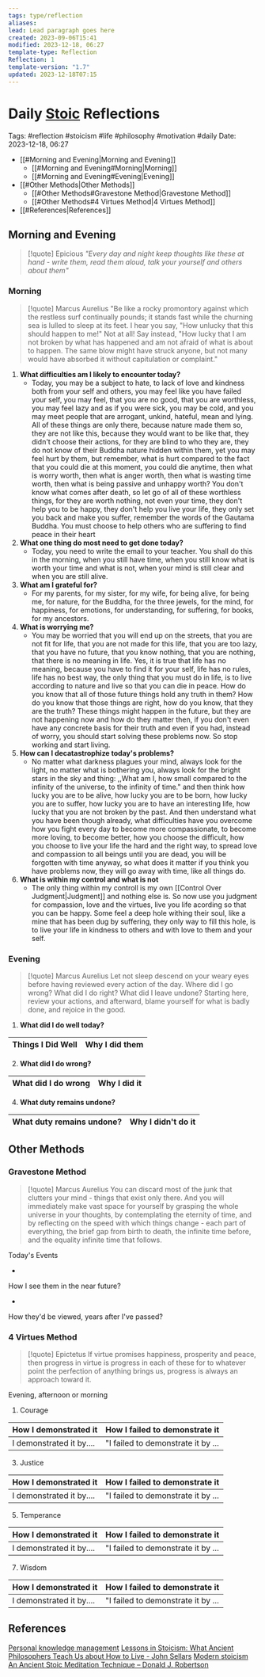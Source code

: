 ```yaml
---
tags: type/reflection
aliases: 
lead: Lead paragraph goes here
created: 2023-09-06T15:41
modified: 2023-12-18, 06:27
template-type: Reflection
Reflection: 1
template-version: "1.7"
updated: 2023-12-18T07:15
---
```



# Daily [Stoic](../SLIP-BOX/Stoicism.md) Reflections

Tags:  #reflection #stoicism #life #philosophy #motivation #daily 
Date: 2023-12-18, 06:27

- [[#Morning and Evening|Morning and Evening]]
	- [[#Morning and Evening#Morning|Morning]]
	- [[#Morning and Evening#Evening|Evening]]
- [[#Other Methods|Other Methods]]
	- [[#Other Methods#Gravestone Method|Gravestone Method]]
	- [[#Other Methods#4 Virtues Method|4 Virtues Method]]
- [[#References|References]]


## Morning and Evening

> [!quote] Epicious 
> _"Every day and night keep thoughts like these at hand - write them, read them aloud, talk your yourself and others about them"_

### Morning

> [!quote] Marcus Aurelius
> "Be like a rocky promontory against which the restless surf continually pounds; it stands fast while the churning sea is lulled to sleep at its feet. I hear you say, "How unlucky that this should happen to me!" Not at all! Say instead, "How lucky that I am not broken by what has happened and am not afraid of what is about to happen. The same blow might have struck anyone, but not many would have absorbed it without capitulation or complaint."

1. **What difficulties am I likely to encounter today?**
	- Today, you may be a subject to hate, to lack of love and kindness both from your self and others, you may feel like you have failed your self, you may feel, that you are no good, that you are worthless, you may feel lazy and as if you were sick, you may be cold, and you may meet people that are arrogant, unkind, hateful, mean and lying. All of these things are only there, because nature made them so, they are not like this, because they would want to be like that, they didn't choose their actions, for they are blind to who they are, they do not know of their Buddha nature hidden within them, yet you may feel hurt by them, but remember, what is hurt compared to the fact that you could die at this moment, you could die anytime, then what is worry worth, then what is anger worth, then what is wasting time worth, then what is being passive and unhappy worth? You don't know what comes after death, so let go of all of these worthless things, for they are worth nothing, not even your time, they don't help you to be happy, they don't help you live your life, they only set you back and make you suffer, remember the words of the Gautama Buddha. You must choose to help others who are suffering to find peace in their heart
2. **What one thing do most need to get done today?**
	- Today, you need to write the email to your teacher. You shall do this in the morning, when you still have time, when you still know what is worth your time and what is not, when your mind is still clear and when you are still alive.  
1. **What am I grateful for?**
	- For my parents, for my sister, for my wife, for being alive, for being me, for nature, for the Buddha, for the three jewels, for the mind, for happiness, for emotions, for understanding, for suffering, for books, for my ancestors. 
2. **What is worrying me?**
	- You may be worried that you will end up on the streets, that you are not fit for life, that you are not made for this life, that you are too lazy, that you have no future, that you know nothing, that you are nothing, that there is no meaning in life. Yes, it is true that life has no meaning, because you have to find it for your self, life has no rules, life has no best way, the only thing that you must do in life, is to live according to nature and live so that you can die in peace. How do you know that all of those future things hold any truth in them? How do you know that those things are right, how do you know, that they are the truth? These things might happen in the future, but they are not happening now and how do they matter then, if you don't even have any concrete basis for their truth and even if you had, instead of worry, you should start solving these problems now. So stop working and start living. 
3. **How can I decatastrophize today's problems?**
	- No matter what darkness plagues your mind, always look for the light, no matter what is bothering you, always look for the bright stars in the sky and thing: ,,What am I, how small compared to the infinity of the universe, to the infinity of time." and then think how lucky you are to be alive, how lucky you are to be born, how lucky you are to suffer, how lucky you are to have an interesting life, how lucky that you are not broken by the past. And then understand what you have been though already, what difficulties have you overcome how you fight every day to become more compassionate, to become more loving, to become better, how you choose the difficult, how you choose to live your life the hard and the right way, to spread love and compassion to all beings until you are dead, you will be forgotten with time anyway, so what does it matter if you think you have problems now, they will go away with time, like all things do.  
4. **What is within my control and what is not**
	- The only thing within my controll is my own [[Control Over Judgment|Judgment]] and nothing else is. So now use you judgment for compassion, love and the virtues, live you life acording so that you can be happy. Some feel a deep hole withing their soul, like a mine that has been dug by suffering, they only way to fill this hole, is to live your life in kindness to others and with love to them and your self.

### Evening

> [!quote] Marcus Aurelius
> Let not sleep descend on your weary eyes before having reviewed every action of the day. Where did I go wrong? What did I do right? What did I leave undone? Starting here, review your actions, and afterward, blame yourself for what is badly done, and rejoice in the good.

1. **What did I do well today?**

| Things I Did Well | Why I did them |
| ------------------- | ---------------- |

2. **What did I do wrong?**

| What did I do wrong | Why I did it |
| ------------------- | ---------------- |

4. **What duty remains undone?**

| What duty remains undone? | Why I didn't do it |
| ------------------- | ---------------- |

## Other Methods

### Gravestone Method

> [!quote] Marcus Aurelius
> You can discard most of the junk that clutters your mind - things that exist only there. And you will immediately make vast space for yourself by grasping the whole universe in your thoughts, by contemplating the eternity of time, and by reflecting on the speed with which things change - each part of everything, the brief gap from birth to death, the infinite time before, and the equality infinite time that follows. 

Today's Events 

-

How I see them in the near future? 

-

How they'd be viewed, years after I've passed?

### 4 Virtues Method

> [!quote] Epictetus 
> If virtue promises happiness, prosperity and peace, then progress in virtue is progress in each of these for to whatever point the perfection of anything brings us, progress is always an approach toward it.

Evening, afternoon or morning

1. Courage 

| How I demonstrated it  | How I failed to demonstrate it |
| ------------------- | ---------------- |
| I demonstrated it by....                 | "I failed to demonstrate it by ...              |

3. Justice

| How I demonstrated it  | How I failed to demonstrate it |
| ------------------- | ---------------- |
| I demonstrated it by....                 | "I failed to demonstrate it by ...             

5. Temperance

| How I demonstrated it  | How I failed to demonstrate it |
| ------------------- | ---------------- |
| I demonstrated it by....                 | "I failed to demonstrate it by ...             

7. Wisdom

| How I demonstrated it  | How I failed to demonstrate it |
| ------------------- | ---------------- |
| I demonstrated it by....                 | "I failed to demonstrate it by ...             

## References

[Personal knowledge management](Personal%20knowledge%20management.md)
[Lessons in Stoicism: What Ancient Philosophers Teach Us about How to Live - John Sellars](https://books.google.cz/books/about/Lessons_in_Stoicism.html?id=ky84zQEACAAJ&redir_esc=y)
[Modern stoicism](https://modernstoicism.com/)
[An Ancient Stoic Meditation Technique – Donald J. Robertson](https://donaldrobertson.name/2017/03/22/an-ancient-stoic-meditation-technique/)


